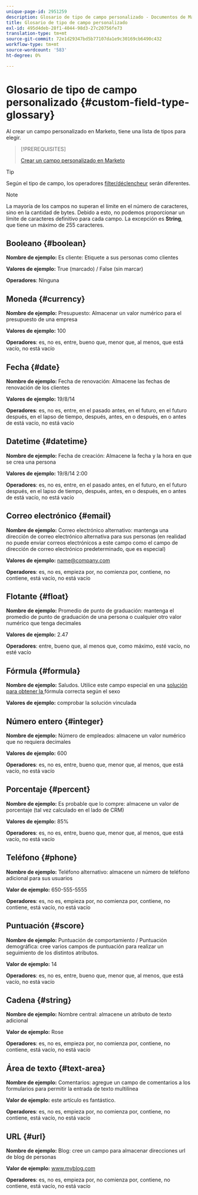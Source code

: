 ```yaml
---
unique-page-id: 2951259
description: Glosario de tipo de campo personalizado - Documentos de Marketo - Documentación del producto
title: Glosario de tipo de campo personalizado
exl-id: 495d4deb-28f1-4044-98d3-27c20756fe73
translation-type: tm+mt
source-git-commit: 72e1d29347bd5b77107da1e9c30169cb6490c432
workflow-type: tm+mt
source-wordcount: '583'
ht-degree: 0%

---
```


# Glosario de tipo de campo personalizado {#custom-field-type-glossary}

Al crear un campo personalizado en Marketo, tiene una lista de tipos para elegir.

>[!PREREQUISITES]
>
>[Crear un campo personalizado en Marketo](/help/marketo/product-docs/administration/field-management/create-a-custom-field-in-marketo.md)

>[!TIP]
>
>Según el tipo de campo, los operadores [filter/déclencheur](/help/marketo/product-docs/core-marketo-concepts/smart-lists-and-static-lists/creating-a-smart-list/smart-list-filter-operators-glossary.md) serán diferentes.

>[!NOTE]
>
>La mayoría de los campos no superan el límite en el número de caracteres, sino en la cantidad de bytes. Debido a esto, no podemos proporcionar un límite de caracteres definitivo para cada campo. La excepción es **String**, que tiene un máximo de 255 caracteres.

## Booleano {#boolean}

**Nombre de ejemplo:** Es cliente: Etiquete a sus personas como clientes

**Valores de ejemplo:** True (marcado) / False (sin marcar)

**Operadores**: Ninguna

## Moneda {#currency}

**Nombre de ejemplo:** Presupuesto: Almacenar un valor numérico para el presupuesto de una empresa

**Valores de ejemplo:** 100

**Operadores**: es, no es, entre, bueno que, menor que, al menos, que está vacío, no está vacío

## Fecha {#date}

**Nombre de ejemplo:** Fecha de renovación: Almacene las fechas de renovación de los clientes

**Valores de ejemplo:** 19/8/14

**Operadores**: es, no es, entre, en el pasado antes, en el futuro, en el futuro después, en el lapso de tiempo, después, antes, en o después, en o antes de está vacío, no está vacío

## Datetime {#datetime}

**Nombre de ejemplo:** Fecha de creación: Almacene la fecha y la hora en que se crea una persona

**Valores de ejemplo:** 19/8/14 2:00

**Operadores**: es, no es, entre, en el pasado antes, en el futuro, en el futuro después, en el lapso de tiempo, después, antes, en o después, en o antes de está vacío, no está vacío

## Correo electrónico {#email}

**Nombre de ejemplo:** Correo electrónico alternativo: mantenga una dirección de correo electrónico alternativa para sus personas (en realidad no puede enviar correos electrónicos a este campo como el campo de dirección de correo electrónico predeterminado, que es especial)

**Valores de ejemplo:** name@company.com

**Operadores**: es, no es, empieza por, no comienza por, contiene, no contiene, está vacío, no está vacío

## Flotante {#float}

**Nombre de ejemplo:** Promedio de punto de graduación: mantenga el promedio de punto de graduación de una persona o cualquier otro valor numérico que tenga decimales

**Valores de ejemplo:** 2.47

**Operadores**: entre, bueno que, al menos que, como máximo, esté vacío, no esté vacío

## Fórmula {#formula}

**Nombre de ejemplo:** Saludos. Utilice este campo especial en una  [solución para obtener la ](/help/marketo/product-docs/administration/field-management/create-and-use-a-concatenated-string-formula-field.md) fórmula correcta según el sexo

**Valores de ejemplo:** comprobar la solución vinculada

## Número entero {#integer}

**Nombre de ejemplo:** Número de empleados: almacene un valor numérico que no requiera decimales

**Valores de ejemplo:** 600

**Operadores**: es, no es, entre, bueno que, menor que, al menos, que está vacío, no está vacío

## Porcentaje {#percent}

**Nombre de ejemplo:** Es probable que lo compre: almacene un valor de porcentaje (tal vez calculado en el lado de CRM)

**Valores de ejemplo:** 85%

**Operadores**: es, no es, entre, bueno que, menor que, al menos, que está vacío, no está vacío

## Teléfono {#phone}

**Nombre de ejemplo:** Teléfono alternativo: almacene un número de teléfono adicional para sus usuarios

**Valor de ejemplo:** 650-555-5555

**Operadores**: es, no es, empieza por, no comienza por, contiene, no contiene, está vacío, no está vacío

## Puntuación {#score}

**Nombre de ejemplo:** Puntuación de comportamiento / Puntuación demográfica: cree varios campos de puntuación para realizar un seguimiento de los distintos atributos.

**Valor de ejemplo:** 14

**Operadores**: es, no es, entre, bueno que, menor que, al menos, que está vacío, no está vacío

## Cadena {#string}

**Nombre de ejemplo:** Nombre central: almacene un atributo de texto adicional

**Valor de ejemplo:** Rose

**Operadores**: es, no es, empieza por, no comienza por, contiene, no contiene, está vacío, no está vacío

## Área de texto {#text-area}

**Nombre de ejemplo:** Comentarios: agregue un campo de comentarios a los formularios para permitir la entrada de texto multilínea

**Valor de ejemplo:** este artículo es fantástico.

**Operadores**: es, no es, empieza por, no comienza por, contiene, no contiene, está vacío, no está vacío

## URL {#url}

**Nombre de ejemplo:** Blog: cree un campo para almacenar direcciones url de blog de personas

**Valor de ejemplo:** www.myblog.com

**Operadores**: es, no es, empieza por, no comienza por, contiene, no contiene, está vacío, no está vacío
